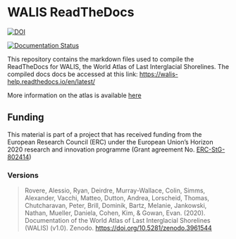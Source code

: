 # WALIS ReadTheDocs
[![DOI](https://zenodo.org/badge/DOI/10.5281/zenodo.3961544.svg)](https://doi.org/10.5281/zenodo.3961544)

[![Documentation Status](https://readthedocs.org/projects/walis-help/badge/?version=latest)](https://walis-help.readthedocs.io/en/latest/?badge=latest)

This repository contains the markdown files used to compile the ReadTheDocs for WALIS, the World Atlas of Last Interglacial Shorelines. The compiled docs docs be accessed at this link: https://walis-help.readthedocs.io/en/latest/

More information on the atlas is available [here](https://alerovere.github.io/WALIS/)

## Funding
This material is part of a project that has received funding from the European Research Council (ERC) under the European Union’s Horizon 2020 research and innovation programme (Grant agreement No. [ERC-StG-802414](https://cordis.europa.eu/project/id/802414/it))

### Versions
> Rovere, Alessio, Ryan, Deirdre, Murray-Wallace, Colin, Simms, Alexander, Vacchi, Matteo, Dutton, Andrea, Lorscheid, Thomas, Chutcharavan, Peter, Brill, Dominik, Bartz, Melanie, Jankowski, Nathan, Mueller, Daniela, Cohen, Kim, & Gowan, Evan. (2020). Documentation of the World Atlas of Last Interglacial Shorelines (WALIS) (v1.0). Zenodo. https://doi.org/10.5281/zenodo.3961544
